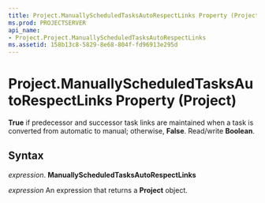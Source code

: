 ```yaml
---
title: Project.ManuallyScheduledTasksAutoRespectLinks Property (Project)
ms.prod: PROJECTSERVER
api_name:
- Project.Project.ManuallyScheduledTasksAutoRespectLinks
ms.assetid: 158b13c8-5829-8e68-804f-fd96913e295d
---
```



# Project.ManuallyScheduledTasksAutoRespectLinks Property (Project)

 **True** if predecessor and successor task links are maintained when a task is converted from automatic to manual; otherwise, **False**. Read/write **Boolean**.


## Syntax

 _expression_. **ManuallyScheduledTasksAutoRespectLinks**

 _expression_ An expression that returns a **Project** object.


